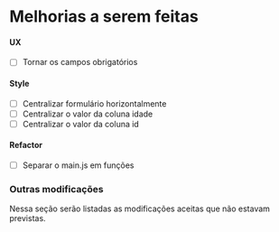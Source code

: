 # Melhorias a serem feitas

#### UX
- [ ] Tornar os campos obrigatórios

#### Style
- [ ] Centralizar formulário horizontalmente
- [ ] Centralizar o valor da coluna idade
- [ ] Centralizar o valor da coluna id

#### Refactor
- [ ] Separar o main.js em funções

### Outras modificações
Nessa seção serão listadas as modificações aceitas que não estavam previstas.